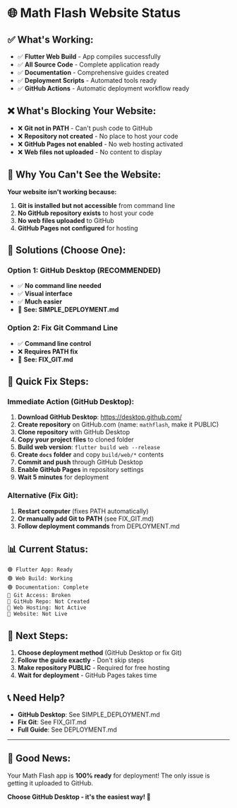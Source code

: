 # 🌐 Math Flash Website Status

## ✅ **What's Working:**
- ✅ **Flutter Web Build** - App compiles successfully
- ✅ **All Source Code** - Complete application ready
- ✅ **Documentation** - Comprehensive guides created
- ✅ **Deployment Scripts** - Automated tools ready
- ✅ **GitHub Actions** - Automatic deployment workflow ready

## ❌ **What's Blocking Your Website:**
- ❌ **Git not in PATH** - Can't push code to GitHub
- ❌ **Repository not created** - No place to host your code
- ❌ **GitHub Pages not enabled** - No web hosting activated
- ❌ **Web files not uploaded** - No content to display

## 🚨 **Why You Can't See the Website:**

**Your website isn't working because:**
1. **Git is installed but not accessible** from command line
2. **No GitHub repository exists** to host your code
3. **No web files uploaded** to GitHub
4. **GitHub Pages not configured** for hosting

## 🎯 **Solutions (Choose One):**

### **Option 1: GitHub Desktop (RECOMMENDED)**
- ✅ **No command line needed**
- ✅ **Visual interface**
- ✅ **Much easier**
- 📖 **See: SIMPLE_DEPLOYMENT.md**

### **Option 2: Fix Git Command Line**
- ✅ **Command line control**
- ❌ **Requires PATH fix**
- 📖 **See: FIX_GIT.md**

## 🚀 **Quick Fix Steps:**

### **Immediate Action (GitHub Desktop):**
1. **Download GitHub Desktop**: https://desktop.github.com/
2. **Create repository** on GitHub.com (name: `mathflash`, make it PUBLIC)
3. **Clone repository** with GitHub Desktop
4. **Copy your project files** to cloned folder
5. **Build web version**: `flutter build web --release`
6. **Create `docs` folder** and copy `build/web/*` contents
7. **Commit and push** through GitHub Desktop
8. **Enable GitHub Pages** in repository settings
9. **Wait 5 minutes** for deployment

### **Alternative (Fix Git):**
1. **Restart computer** (fixes PATH automatically)
2. **Or manually add Git to PATH** (see FIX_GIT.md)
3. **Follow deployment commands** from DEPLOYMENT.md

## 📊 **Current Status:**
```
🟢 Flutter App: Ready
🟢 Web Build: Working
🟢 Documentation: Complete
🔴 Git Access: Broken
🔴 GitHub Repo: Not Created
🔴 Web Hosting: Not Active
🔴 Website: Not Live
```

## 🎯 **Next Steps:**
1. **Choose deployment method** (GitHub Desktop or fix Git)
2. **Follow the guide exactly** - Don't skip steps
3. **Make repository PUBLIC** - Required for free hosting
4. **Wait for deployment** - GitHub Pages takes time

## 📞 **Need Help?**
- **GitHub Desktop**: See SIMPLE_DEPLOYMENT.md
- **Fix Git**: See FIX_GIT.md
- **Full Guide**: See DEPLOYMENT.md

---

## 🎉 **Good News:**
Your Math Flash app is **100% ready** for deployment! 
The only issue is getting it uploaded to GitHub.

**Choose GitHub Desktop - it's the easiest way! 🚀**
